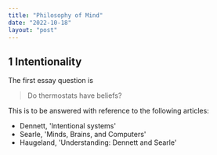 ```yaml
---
title: "Philosophy of Mind"
date: "2022-10-18"
layout: "post"
---
```


## 1 Intentionality

The first essay question is 

> Do thermostats have beliefs? 

This is to be answered with reference to the following articles: 

- Dennett, 'Intentional systems'
- Searle, 'Minds, Brains, and Computers'
- Haugeland, 'Understanding: Dennett and Searle'

<!-- ## 2 Consciousness

> What, if anything, is the explanatory gap?  -->